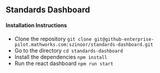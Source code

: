 ## Standards Dashboard

#### Installation Instructions

- Clone the repository
    ```git clone git@github-enterprise-pilot.mathworks.com:szinoor/standards-dashboard.git```
- Go to the directory
    ```cd standards-dashboard```
- Install the dependencies
    ```npm install```
- Run the react dashboard
    ```npm run start```
